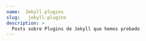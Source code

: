 ```yaml
---
name:  Jekyll plugins
slug:   jekyll-plugins
description: >
  Posts sobre Plugins de Jekyll que hemos probado
---
```

